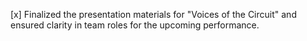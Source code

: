 [x] Finalized the presentation materials for "Voices of the Circuit" and ensured clarity in team roles for the upcoming performance.